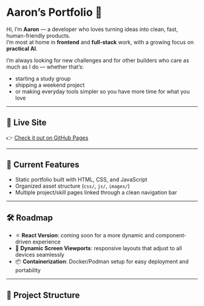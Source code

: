 # Aaron’s Portfolio 🚀

Hi, I’m **Aaron** — a developer who loves turning ideas into clean, fast, human-friendly products.  
I’m most at home in **frontend** and **full-stack** work, with a growing focus on **practical AI**.

I’m always looking for new challenges and for other builders who care as much as I do — whether that’s:
- starting a study group  
- shipping a weekend project  
- or making everyday tools simpler so you have more time for what you love  

---

## 🔗 Live Site
👉 [Check it out on GitHub Pages](https://aortiz55.github.io/aaron-portfolio/)  

---

## 📌 Current Features
- Static portfolio built with HTML, CSS, and JavaScript  
- Organized asset structure (`css/`, `js/`, `images/`)  
- Multiple project/skill pages linked through a clean navigation bar  

---

## 🛠️ Roadmap
- ⚛️ **React Version**: coming soon for a more dynamic and component-driven experience  
- 📱 **Dynamic Screen Viewports**: responsive layouts that adjust to all devices seamlessly  
- 📦 **Containerization**: Docker/Podman setup for easy deployment and portability  

---

## 📂 Project Structure
